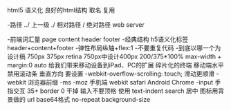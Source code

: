 html5 语义化
良好的html结构
取名
复用

-路径 
    ../ 上一级
    ./ 相对路径
    / 绝对路径 web server 

-前端词汇量
    page 
    content
    header
    footer
-经典结构 h5语义化标签
    header+content+footer 
-弹性布局纵轴+flex:1
-不要重复代码
-到底以哪一个为设计稿 750px 375px retina
750px中设计400px    200/375*100%
max-width + margin:0 auto 
给我们带来移动设备到iPad、PC的扩展 碎片化的终端
    移动端水平禁用滚动条 垂直方向 要设置 -webkit-overflow-scrolling: touch;
    滑动更顺滑
-webkit 浏览器前缀 -ms -moz
手机端 webkit safari Android Chrome
-input
    手指交互 35+
    border 0 干掉
    输入不要顶格 使用 text-indent
    search 居中
    图标用背景做的 url base64格式 no-repeat 
    background-size
